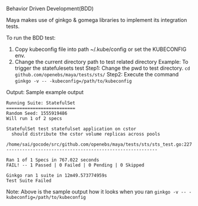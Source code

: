 Behavior Driven Development(BDD)

Maya makes use of ginkgo & gomega libraries to implement its integration tests.

To run the BDD test:
1) Copy kubeconfig file into path ~/.kube/config or set the KUBECONFIG env.
2) Change the current directory path to test related directory
Example:
To trigger the statefulesets test
Step1: Change the pwd to test directory.
       `cd github.com/openebs/maya/tests/sts/`
Step2: Execute the command `ginkgo -v -- -kubeconfig=/path/to/kubeconfig`

Output:
Sample example output
```
Running Suite: StatefulSet
==========================
Random Seed: 1555919486
Will run 1 of 2 specs

StatefulSet test statefulset application on cstor
  should distribute the cstor volume replicas across pools
  /home/sai/gocode/src/github.com/openebs/maya/tests/sts/sts_test.go:227
---------------------------------------------------------

Ran 1 of 1 Specs in 767.022 seconds
FAIL! -- 1 Passed | 0 Failed | 0 Pending | 0 Skipped

Ginkgo ran 1 suite in 12m49.573774959s
Test Suite Failed
```
Note: Above is the sample output how it looks when you ran `ginkgo -v -- -kubeconfig=/path/to/kubeconfig`
